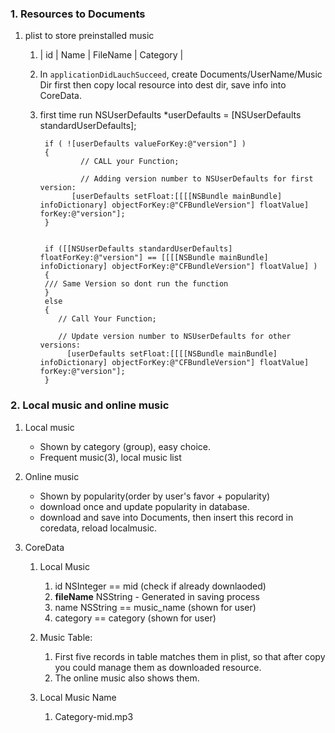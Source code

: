 ### 1. Resources to Documents
1. plist to store preinstalled music
	1. | id | Name | FileName | Category |
	2. In `applicationDidLauchSucceed`, create Documents/UserName/Music Dir first then copy local resource into dest dir, save info into CoreData. 
	3. first time run
		    NSUserDefaults *userDefaults = [NSUserDefaults standardUserDefaults];

		    if ( ![userDefaults valueForKey:@"version"] )
		    {
		            // CALL your Function;
		
		            // Adding version number to NSUserDefaults for first version:
		          [userDefaults setFloat:[[[[NSBundle mainBundle] infoDictionary] objectForKey:@"CFBundleVersion"] floatValue] forKey:@"version"];    
		    }
		
		
		    if ([[NSUserDefaults standardUserDefaults] floatForKey:@"version"] == [[[[NSBundle mainBundle] infoDictionary] objectForKey:@"CFBundleVersion"] floatValue] )
		    {
		    /// Same Version so dont run the function
		    }
		    else
		    {
		       // Call Your Function;
		
		       // Update version number to NSUserDefaults for other versions:
		         [userDefaults setFloat:[[[[NSBundle mainBundle] infoDictionary] objectForKey:@"CFBundleVersion"] floatValue] forKey:@"version"];
		    }
### 2. Local music and online music
1. Local music
	- Shown by category (group), easy choice.
	- Frequent music(3), local music list

2. Online music
	- Shown by popularity(order by user's favor + popularity)
	- download once and update popularity in database.
	- download and save into Documents, then insert this record in coredata, reload localmusic.

3. CoreData
	1. Local Music
		1. id NSInteger == mid (check if already downlaoded)
		2. **fileName** NSString - Generated in saving process
		3. name NSString == music_name (shown for user)
		4. category == category (shown for user)
		
	2. Music Table:
		1. First five records in table matches them in plist, so that after copy you could manage them as downloaded resource.
		2. The online music also shows them.

	3. Local Music Name
		1. Category-mid.mp3
		